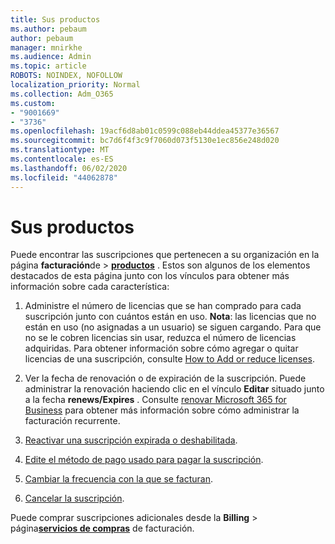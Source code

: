 ```yaml
---
title: Sus productos
ms.author: pebaum
author: pebaum
manager: mnirkhe
ms.audience: Admin
ms.topic: article
ROBOTS: NOINDEX, NOFOLLOW
localization_priority: Normal
ms.collection: Adm_O365
ms.custom:
- "9001669"
- "3736"
ms.openlocfilehash: 19acf6d8ab01c0599c088eb44ddea45377e36567
ms.sourcegitcommit: bc7d6f4f3c9f7060d073f5130e1ec856e248d020
ms.translationtype: MT
ms.contentlocale: es-ES
ms.lasthandoff: 06/02/2020
ms.locfileid: "44062878"
---
```

# <a name="your-products"></a>Sus productos

Puede encontrar las suscripciones que pertenecen a su organización en la página **facturación**de  >  **[productos](https://go.microsoft.com/fwlink/p/?linkid=842054)** . Estos son algunos de los elementos destacados de esta página junto con los vínculos para obtener más información sobre cada característica:

1. Administre el número de licencias que se han comprado para cada suscripción junto con cuántos están en uso.  **Nota**: las licencias que no están en uso (no asignadas a un usuario) se siguen cargando.  Para que no se le cobren licencias sin usar, reduzca el número de licencias adquiridas. Para obtener información sobre cómo agregar o quitar licencias de una suscripción, consulte [How to Add or reduce licenses](https://docs.microsoft.com/alchemyinsights/how-to-add-or-reduce-licenses).

2. Ver la fecha de renovación o de expiración de la suscripción.  Puede administrar la renovación haciendo clic en el vínculo **Editar** situado junto a la fecha **renews/Expires** .  Consulte [renovar Microsoft 365 for Business](https://go.microsoft.com/fwlink/?linkid=2119216) para obtener más información sobre cómo administrar la facturación recurrente.

3. [Reactivar una suscripción expirada o deshabilitada](https://go.microsoft.com/fwlink/?linkid=2117519).

4. [Edite el método de pago usado para pagar la suscripción](https://go.microsoft.com/fwlink/?linkid=2117167).

5. [Cambiar la frecuencia con la que se facturan](https://go.microsoft.com/fwlink/?linkid=2119112).

6. [Cancelar la suscripción](https://go.microsoft.com/fwlink/?linkid=2119113).

Puede comprar suscripciones adicionales desde la **Billing**  >  página[**servicios de compras**](https://go.microsoft.com/fwlink/p/?linkid=868433) de facturación.
